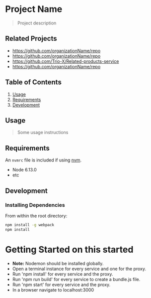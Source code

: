 # Project Name

> Project description

## Related Projects

  - https://github.com/organizationName/repo
  - https://github.com/organizationName/repo
  - https://github.com/Trio-X/Related-products-service
  - https://github.com/organizationName/repo

## Table of Contents

1. [Usage](#Usage)
1. [Requirements](#requirements)
1. [Development](#development)

## Usage

> Some usage instructions

## Requirements

An `nvmrc` file is included if using [nvm](https://github.com/creationix/nvm).

- Node 6.13.0
- etc

## Development

### Installing Dependencies

From within the root directory:

```sh
npm install -g webpack
npm install
```


# Getting Started on this started
* __Note:__ Nodemon should be installed globally.
* Open a terminal instance for every service and one for the proxy.
* Run 'npm install' for every service and the proxy.
* Run 'npm run build' for every service to create a bundle.js file.
* Run 'npm start' for every service and the proxy.
* In a browser navigate to localhost:3000
